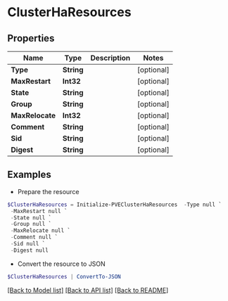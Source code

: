 # ClusterHaResources
## Properties

Name | Type | Description | Notes
------------ | ------------- | ------------- | -------------
**Type** | **String** |  | [optional] 
**MaxRestart** | **Int32** |  | [optional] 
**State** | **String** |  | [optional] 
**Group** | **String** |  | [optional] 
**MaxRelocate** | **Int32** |  | [optional] 
**Comment** | **String** |  | [optional] 
**Sid** | **String** |  | [optional] 
**Digest** | **String** |  | [optional] 

## Examples

- Prepare the resource
```powershell
$ClusterHaResources = Initialize-PVEClusterHaResources  -Type null `
 -MaxRestart null `
 -State null `
 -Group null `
 -MaxRelocate null `
 -Comment null `
 -Sid null `
 -Digest null
```

- Convert the resource to JSON
```powershell
$ClusterHaResources | ConvertTo-JSON
```

[[Back to Model list]](../README.md#documentation-for-models) [[Back to API list]](../README.md#documentation-for-api-endpoints) [[Back to README]](../README.md)

